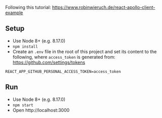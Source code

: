 Following this tutorial: https://www.robinwieruch.de/react-apollo-client-example

## Setup
* Use Node 8+ (e.g. 8.17.0)
* `npm install`
* Create an `.env` file in the root of this project and set its content to the following, where `access_token` is generated from: https://github.com/settings/tokens
```
REACT_APP_GITHUB_PERSONAL_ACCESS_TOKEN=access_token
```

## Run
* Use Node 8+ (e.g. 8.17.0)
* `npm start`
* Open http://localhost:3000
